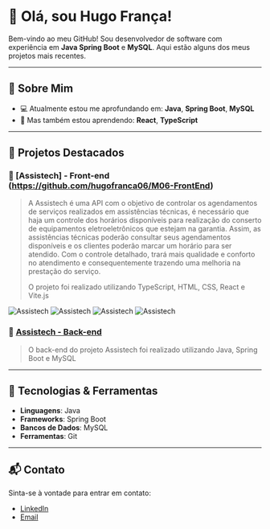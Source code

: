 # 👋 Olá, sou Hugo França!

Bem-vindo ao meu GitHub! Sou desenvolvedor de software com experiência em **Java Spring Boot** e **MySQL**. Aqui estão alguns dos meus projetos mais recentes.

---

## 🚀 Sobre Mim

- 💻 Atualmente estou me aprofundando em: **Java**, **Spring Boot**, **MySQL**
- 🌱 Mas também estou aprendendo: **React**, **TypeScript**

---

## 💼 Projetos Destacados

### 🌟 [Assistech] - Front-end (https://github.com/hugofranca06/M06-FrontEnd)
> A Assistech é uma API com o objetivo de controlar os agendamentos de serviços
> realizados em assistências técnicas, é necessário que haja um controle dos horários
> disponíveis para realização do conserto de equipamentos eletroeletrônicos que estejam
> na garantia. Assim, as assistências técnicas poderão consultar seus agendamentos disponíveis
> e os clientes poderão marcar um horário para ser atendido. Com o controle detalhado,
> trará mais qualidade e conforto no atendimento e consequentemente trazendo uma melhoria na prestação do serviço.
>
> O projeto foi realizado utilizando TypeScript, HTML, CSS, React e Vite.js

![Assistech](https://drive.google.com/file/d/1O2osd8YZe5loiy5PWbYfLJmVnGTxptL_/view?usp=drive_link)
![Assistech](https://drive.google.com/file/d/1frjLje2wkmND6idHLUljJtWWPfmN56uT/view?usp=drive_link)
![Assistech](https://drive.google.com/file/d/1i28mGqnBK_4mXV3fCHJsQZP7Wkmyxe0a/view?usp=drive_link)
![Assistech](https://drive.google.com/file/d/1Hf8h_VnTN8VKOlVrgmatMLai5BJvMPxc/view?usp=drive_link)

### 🌟 [Assistech - Back-end](https://github.com/hugofranca06/Assistech-backend)
> O back-end do projeto Assistech foi realizado utilizando Java, Spring Boot e MySQL


---

## 🔧 Tecnologias & Ferramentas

- **Linguagens**: Java
- **Frameworks**: Spring Boot
- **Bancos de Dados**: MySQL
- **Ferramentas**: Git

---

## 📬 Contato

Sinta-se à vontade para entrar em contato:

- [LinkedIn](https://www.linkedin.com/in/hugo-ba-franca/)
- [Email](hugo.francaa06@gmail.com)
